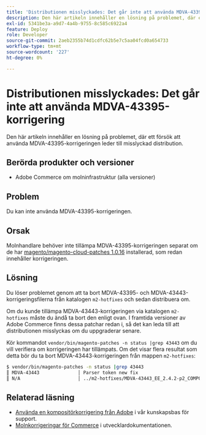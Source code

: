 ```yaml
---
title: 'Distributionen misslyckades: Det går inte att använda MDVA-43395-korrigering'
description: Den här artikeln innehåller en lösning på problemet, där ett försök att använda MDVA-43395-korrigeringen leder till misslyckad distribution.
exl-id: 5341be3a-a9d7-4a4b-9755-8c585c6922a4
feature: Deploy
role: Developer
source-git-commit: 2aeb2355b74d1cdfc62b5e7c5aa04fcd0a654733
workflow-type: tm+mt
source-wordcount: '227'
ht-degree: 0%

---
```


# Distributionen misslyckades: Det går inte att använda MDVA-43395-korrigering

Den här artikeln innehåller en lösning på problemet, där ett försök att använda MDVA-43395-korrigeringen leder till misslyckad distribution.

## Berörda produkter och versioner

* Adobe Commerce om molninfrastruktur (alla versioner)

## Problem

Du kan inte använda MDVA-43395-korrigeringen.

## Orsak

Molnhandlare behöver inte tillämpa MDVA-43395-korrigeringen separat om de har [magento/magento-cloud-patches 1.0.16](https://experienceleague.adobe.com/sv/docs/commerce-cloud-service/user-guide/release-notes/cloud-patches#v1016) installerad, som redan innehåller korrigeringen.

## Lösning

Du löser problemet genom att ta bort MDVA-43395- och MDVA-43443-korrigeringsfilerna från katalogen `m2-hotfixes` och sedan distribuera om.

Om du kunde tillämpa MDVA-43443-korrigeringen via katalogen `m2-hotfixes` måste du ändå ta bort den enligt ovan. I framtida versioner av Adobe Commerce finns dessa patchar redan i, så det kan leda till att distributionen misslyckas om du uppgraderar senare.

Kör kommandot `vendor/bin/magento-patches -n status |grep 43443` om du vill verifiera om korrigeringen har tillämpats.
Om det visar flera resultat som detta bör du ta bort MDVA-43443-korrigeringen från mappen `m2-hotfixes`:

```bash
$ vendor/bin/magento-patches -n status |grep 43443
║ MDVA-43443              │ Parser token new fix                                         │ Other           │ Adobe Commerce Support │ Applied     │ Patch type: Required                                     ║
║ N/A                     │ ../m2-hotfixes/MDVA-43443_EE_2.4.2-p2_COMPOSER_v1.patch      │ Other           │ Local                  │ Applied     │ Patch type: Custom                                       ║
```

## Relaterad läsning

* [Använda en kompositörkorrigering från Adobe](/help/how-to/general/how-to-apply-a-composer-patch-provided-by-magento.md) i vår kunskapsbas för support.
* [Molnkorrigeringar för Commerce](https://experienceleague.adobe.com/sv/docs/commerce-cloud-service/user-guide/release-notes/cloud-patches#v1016) i utvecklardokumentationen.
